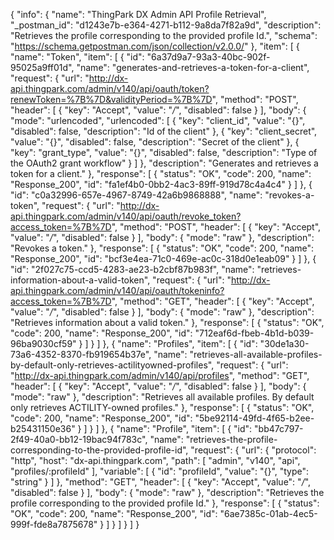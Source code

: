 {
  "info": {
    "name": "ThingPark DX Admin API Profile Retrieval",
    "_postman_id": "d1243e7b-e364-4271-b112-9a8da7f82a9d",
    "description": "Retrieves the profile corresponding to the provided profile Id.",
    "schema": "https://schema.getpostman.com/json/collection/v2.0.0/"
  },
  "item": [
    {
      "name": "Token",
      "item": [
        {
          "id": "6a37d9a7-93a3-40bc-902f-95025a9ff01d",
          "name": "generates-and-retrieves-a-token-for-a-client",
          "request": {
            "url": "http://dx-api.thingpark.com/admin/v140/api/oauth/token?renewToken=%7B%7D&validityPeriod=%7B%7D",
            "method": "POST",
            "header": [
              {
                "key": "Accept",
                "value": "*/*",
                "disabled": false
              }
            ],
            "body": {
              "mode": "urlencoded",
              "urlencoded": [
                {
                  "key": "client_id",
                  "value": "{}",
                  "disabled": false,
                  "description": "Id of the client"
                },
                {
                  "key": "client_secret",
                  "value": "{}",
                  "disabled": false,
                  "description": "Secret of the client"
                },
                {
                  "key": "grant_type",
                  "value": "{}",
                  "disabled": false,
                  "description": "Type of the OAuth2 grant workflow"
                }
              ]
            },
            "description": "Generates and retrieves a token for a client."
          },
          "response": [
            {
              "status": "OK",
              "code": 200,
              "name": "Response_200",
              "id": "fa1ef4b0-0bb2-4ac3-89ff-919d78c4a4c4"
            }
          ]
        },
        {
          "id": "c0a32996-657e-4967-8749-42a6b9868888",
          "name": "revokes-a-token",
          "request": {
            "url": "http://dx-api.thingpark.com/admin/v140/api/oauth/revoke_token?access_token=%7B%7D",
            "method": "POST",
            "header": [
              {
                "key": "Accept",
                "value": "*/*",
                "disabled": false
              }
            ],
            "body": {
              "mode": "raw"
            },
            "description": "Revokes a token."
          },
          "response": [
            {
              "status": "OK",
              "code": 200,
              "name": "Response_200",
              "id": "bcf3e4ea-71c0-469e-ac0c-318d0e1eab09"
            }
          ]
        },
        {
          "id": "2f027c75-ccd5-4283-ae23-b2cbf87b983f",
          "name": "retrieves-information-about-a-valid-token",
          "request": {
            "url": "http://dx-api.thingpark.com/admin/v140/api/oauth/tokeninfo?access_token=%7B%7D",
            "method": "GET",
            "header": [
              {
                "key": "Accept",
                "value": "*/*",
                "disabled": false
              }
            ],
            "body": {
              "mode": "raw"
            },
            "description": "Retrieves information about a valid token."
          },
          "response": [
            {
              "status": "OK",
              "code": 200,
              "name": "Response_200",
              "id": "712eaf6d-fbeb-4b1d-b039-96ba9030cf59"
            }
          ]
        }
      ]
    },
    {
      "name": "Profiles",
      "item": [
        {
          "id": "30de1a30-73a6-4352-8370-fb919654b37e",
          "name": "retrieves-all-available-profiles-by-default-only-retrieves-actilityowned-profiles",
          "request": {
            "url": "http://dx-api.thingpark.com/admin/v140/api/profiles",
            "method": "GET",
            "header": [
              {
                "key": "Accept",
                "value": "*/*",
                "disabled": false
              }
            ],
            "body": {
              "mode": "raw"
            },
            "description": "Retrieves all available profiles. By default only retrieves ACTILITY-owned profiles."
          },
          "response": [
            {
              "status": "OK",
              "code": 200,
              "name": "Response_200",
              "id": "5be92114-49fd-4f65-b2ee-b25431150e36"
            }
          ]
        }
      ]
    },
    {
      "name": "Profile",
      "item": [
        {
          "id": "bb47c797-2f49-40a0-bb12-19bac94f783c",
          "name": "retrieves-the-profile-corresponding-to-the-provided-profile-id",
          "request": {
            "url": {
              "protocol": "http",
              "host": "dx-api.thingpark.com",
              "path": [
                "admin",
                "v140",
                "api",
                "profiles/:profileId"
              ],
              "variable": [
                {
                  "id": "profileId",
                  "value": "{}",
                  "type": "string"
                }
              ]
            },
            "method": "GET",
            "header": [
              {
                "key": "Accept",
                "value": "*/*",
                "disabled": false
              }
            ],
            "body": {
              "mode": "raw"
            },
            "description": "Retrieves the profile corresponding to the provided profile Id."
          },
          "response": [
            {
              "status": "OK",
              "code": 200,
              "name": "Response_200",
              "id": "6ae7385c-01ab-4ec5-999f-fde8a7875678"
            }
          ]
        }
      ]
    }
  ]
}